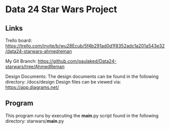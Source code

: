 # Data 24 Star Wars Project

## Links

Trello board: 
https://trello.com/invite/b/wu28Ecub/5f4b291ad0d1f8352adc1a201a543e32/data24-starwars-ahmedreman

My Git Branch:
https://github.com/paulaked/Data24-starwars/tree/AhmedReman

Design Documents:
The design documents can be found in the following directory:
/docs/design
Design files can be viewed via: https://app.diagrams.net/

## Program
This program runs by executing the __main__.py script found in the following directory:
starwars/__main__.py